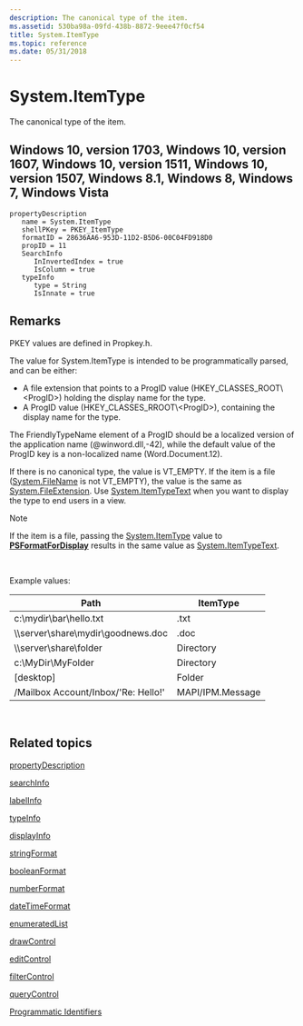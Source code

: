 ```yaml
---
description: The canonical type of the item.
ms.assetid: 530ba98a-09fd-438b-8872-9eee47f0cf54
title: System.ItemType
ms.topic: reference
ms.date: 05/31/2018
---
```


# System.ItemType

The canonical type of the item.

## Windows 10, version 1703, Windows 10, version 1607, Windows 10, version 1511, Windows 10, version 1507, Windows 8.1, Windows 8, Windows 7, Windows Vista

```
propertyDescription
   name = System.ItemType
   shellPKey = PKEY_ItemType
   formatID = 28636AA6-953D-11D2-B5D6-00C04FD918D0
   propID = 11
   SearchInfo
      InInvertedIndex = true
      IsColumn = true
   typeInfo
      type = String
      IsInnate = true
```

## Remarks

PKEY values are defined in Propkey.h.

The value for System.ItemType is intended to be programmatically parsed, and can be either:

-   A file extension that points to a ProgID value (HKEY\_CLASSES\_ROOT\\&lt;ProgID&gt;) holding the display name for the type.
-   A ProgID value (HKEY\_CLASSES\_RROOT\\&lt;ProgID&gt;), containing the display name for the type.

The FriendlyTypeName element of a ProgID should be a localized version of the application name (@winword.dll,-42), while the default value of the ProgID key is a non-localized name (Word.Document.12).

If there is no canonical type, the value is VT\_EMPTY. If the item is a file ([System.FileName](./props-system-filename.md) is not VT\_EMPTY), the value is the same as [System.FileExtension](./props-system-fileextension.md). Use [System.ItemTypeText](./props-system-itemtypetext.md) when you want to display the type to end users in a view.

> [!Note]  
> If the item is a file, passing the [System.ItemType]() value to [**PSFormatForDisplay**](/windows/win32/api/propsys/nf-propsys-psformatfordisplay) results in the same value as [System.ItemTypeText](./props-system-itemtypetext.md).

 

Example values:



| Path                                   | ItemType         |
|----------------------------------------|------------------|
| c:\\mydir\\bar\\hello.txt              | .txt             |
| \\\\server\\share\\mydir\\goodnews.doc | .doc             |
| \\\\server\\share\\folder              | Directory        |
| c:\\MyDir\\MyFolder                    | Directory        |
| \[desktop\]                            | Folder           |
| /Mailbox Account/Inbox/'Re: Hello!'    | MAPI/IPM.Message |



 

## Related topics

<dl> <dt>

[propertyDescription](./propdesc-schema-propertydescription.md)
</dt> <dt>

[searchInfo](./propdesc-schema-searchinfo.md)
</dt> <dt>

[labelInfo](./propdesc-schema-labelinfo.md)
</dt> <dt>

[typeInfo](./propdesc-schema-typeinfo.md)
</dt> <dt>

[displayInfo](./propdesc-schema-displayinfo.md)
</dt> <dt>

[stringFormat](./propdesc-schema-stringformat.md)
</dt> <dt>

[booleanFormat](./propdesc-schema-booleanformat.md)
</dt> <dt>

[numberFormat](./propdesc-schema-numberformat.md)
</dt> <dt>

[dateTimeFormat](./propdesc-schema-datetimeformat.md)
</dt> <dt>

[enumeratedList](./propdesc-schema-enumeratedlist.md)
</dt> <dt>

[drawControl](./propdesc-schema-drawcontrol.md)
</dt> <dt>

[editControl](./propdesc-schema-editcontrol.md)
</dt> <dt>

[filterControl](./propdesc-schema-filtercontrol.md)
</dt> <dt>

[queryControl](./propdesc-schema-querycontrol.md)
</dt> <dt>

[Programmatic Identifiers](../shell/fa-progids.md)
</dt> </dl>

 

 

